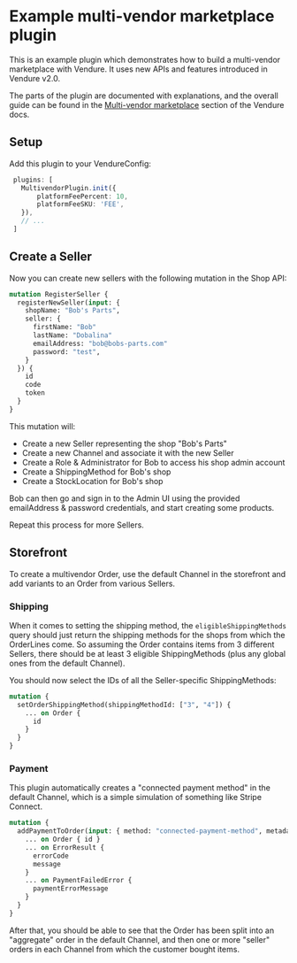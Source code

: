 # Example multi-vendor marketplace plugin

This is an example plugin which demonstrates how to build a multi-vendor marketplace with Vendure. It uses new APIs and features introduced in Vendure v2.0.

The parts of the plugin are documented with explanations, and the overall guide can be found in the [Multi-vendor marketplace](https://docs.vendure.io/developer-guide/multi-vendor-marketplaces/) section of the Vendure docs.

## Setup

Add this plugin to your VendureConfig:
```ts
 plugins: [
   MultivendorPlugin.init({
       platformFeePercent: 10,
       platformFeeSKU: 'FEE',
   }),
   // ...
 ]
```

## Create a Seller

Now you can create new sellers with the following mutation in the Shop API:

```graphql
mutation RegisterSeller {
  registerNewSeller(input: {
    shopName: "Bob's Parts",
    seller: {
      firstName: "Bob"
      lastName: "Dobalina"
      emailAddress: "bob@bobs-parts.com"
      password: "test",
    }
  }) {
    id
    code
    token
  }
}
```

This mutation will:

- Create a new Seller representing the shop "Bob's Parts"
- Create a new Channel and associate it with the new Seller
- Create a Role & Administrator for Bob to access his shop admin account
- Create a ShippingMethod for Bob's shop
- Create a StockLocation for Bob's shop

Bob can then go and sign in to the Admin UI using the provided emailAddress & password credentials, and start
creating some products.

Repeat this process for more Sellers.

## Storefront

To create a multivendor Order, use the default Channel in the storefront and add variants to an Order from
various Sellers.

### Shipping

When it comes to setting the shipping method, the `eligibleShippingMethods` query should just return the
shipping methods for the shops from which the OrderLines come. So assuming the Order contains items from 3 different
Sellers, there should be at least 3 eligible ShippingMethods (plus any global ones from the default Channel).

You should now select the IDs of all the Seller-specific ShippingMethods:

```graphql
mutation {
  setOrderShippingMethod(shippingMethodId: ["3", "4"]) {
    ... on Order {
      id
    }
  }
}
```

### Payment

This plugin automatically creates a "connected payment method" in the default Channel, which is a simple simulation
of something like Stripe Connect.

```graphql
mutation {
  addPaymentToOrder(input: { method: "connected-payment-method", metadata: {} }) {
    ... on Order { id }
    ... on ErrorResult {
      errorCode
      message
    }
    ... on PaymentFailedError {
      paymentErrorMessage
    }
  }
}
```

After that, you should be able to see that the Order has been split into an "aggregate" order in the default Channel,
and then one or more "seller" orders in each Channel from which the customer bought items.
